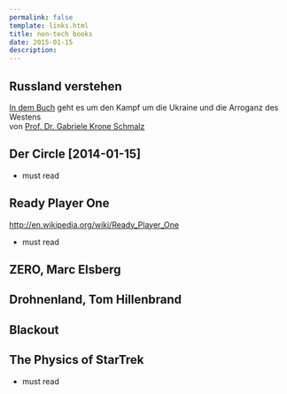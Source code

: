 ```yaml
---
permalink: false
template: links.html
title: non-tech books
date: 2015-01-15
description:
---
```


## Russland verstehen

[In dem Buch][1] geht es um den Kampf um die Ukraine und die Arroganz des Westens  
von [Prof. Dr. Gabriele Krone Schmalz][1]  

[1]: http://www.krone-schmalz.de/
[2]: http://www.krone-schmalz.de/pages/catalog/russland-verstehen17.php?cat_id=1&number=0

## Der Circle [2014-01-15]

* must read

## Ready Player One 
http://en.wikipedia.org/wiki/Ready_Player_One

* must read

## ZERO, Marc Elsberg

## Drohnenland, Tom Hillenbrand

## Blackout


## The Physics of StarTrek

* must read
